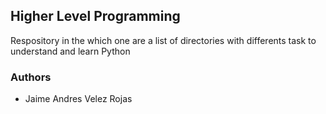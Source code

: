 Higher Level Programming
---
Respository in the which one are a list of directories with differents task to understand and learn Python

### Authors
* Jaime Andres Velez Rojas